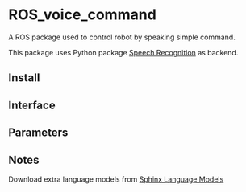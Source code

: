 # ROS_voice_command
A ROS package used to control robot by speaking simple command. 

This package uses Python package [Speech Recognition](https://github.com/Uberi/speech_recognition) as backend.

## Install

## Interface

## Parameters

## Notes
Download extra language models from [Sphinx Language Models](https://sourceforge.net/projects/cmusphinx/files/Acoustic%20and%20Language%20Models/)
